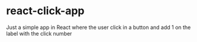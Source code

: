# react-click-app
Just a simple app in React where the user click in a button and add 1 on the label with the click number
